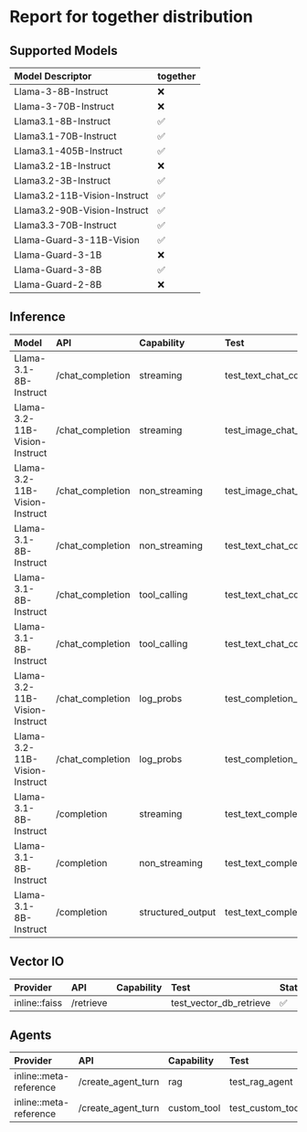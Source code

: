 # Report for together distribution

## Supported Models
| Model Descriptor | together |
|:---|:---|
| Llama-3-8B-Instruct | ❌ |
| Llama-3-70B-Instruct | ❌ |
| Llama3.1-8B-Instruct | ✅ |
| Llama3.1-70B-Instruct | ✅ |
| Llama3.1-405B-Instruct | ✅ |
| Llama3.2-1B-Instruct | ❌ |
| Llama3.2-3B-Instruct | ✅ |
| Llama3.2-11B-Vision-Instruct | ✅ |
| Llama3.2-90B-Vision-Instruct | ✅ |
| Llama3.3-70B-Instruct | ✅ |
| Llama-Guard-3-11B-Vision | ✅ |
| Llama-Guard-3-1B | ❌ |
| Llama-Guard-3-8B | ✅ |
| Llama-Guard-2-8B | ❌ |

## Inference
| Model | API | Capability | Test | Status |
|:----- |:-----|:-----|:-----|:-----|
| Llama-3.1-8B-Instruct | /chat_completion | streaming | test_text_chat_completion_streaming | ✅ |
| Llama-3.2-11B-Vision-Instruct | /chat_completion | streaming | test_image_chat_completion_streaming | ✅ |
| Llama-3.2-11B-Vision-Instruct | /chat_completion | non_streaming | test_image_chat_completion_non_streaming | ✅ |
| Llama-3.1-8B-Instruct | /chat_completion | non_streaming | test_text_chat_completion_non_streaming | ✅ |
| Llama-3.1-8B-Instruct | /chat_completion | tool_calling | test_text_chat_completion_with_tool_calling_and_streaming | ✅ |
| Llama-3.1-8B-Instruct | /chat_completion | tool_calling | test_text_chat_completion_with_tool_calling_and_non_streaming | ✅ |
| Llama-3.2-11B-Vision-Instruct | /chat_completion | log_probs | test_completion_log_probs_non_streaming | ✅ |
| Llama-3.2-11B-Vision-Instruct | /chat_completion | log_probs | test_completion_log_probs_streaming | ✅ |
| Llama-3.1-8B-Instruct | /completion | streaming | test_text_completion_streaming | ✅ |
| Llama-3.1-8B-Instruct | /completion | non_streaming | test_text_completion_non_streaming | ✅ |
| Llama-3.1-8B-Instruct | /completion | structured_output | test_text_completion_structured_output | ✅ |

## Vector IO
| Provider | API | Capability | Test | Status |
|:-----|:-----|:-----|:-----|:-----|
| inline::faiss | /retrieve |  | test_vector_db_retrieve | ✅ |

## Agents
| Provider | API | Capability | Test | Status |
|:-----|:-----|:-----|:-----|:-----|
| inline::meta-reference | /create_agent_turn | rag | test_rag_agent | ✅ |
| inline::meta-reference | /create_agent_turn | custom_tool | test_custom_tool | ✅ |
